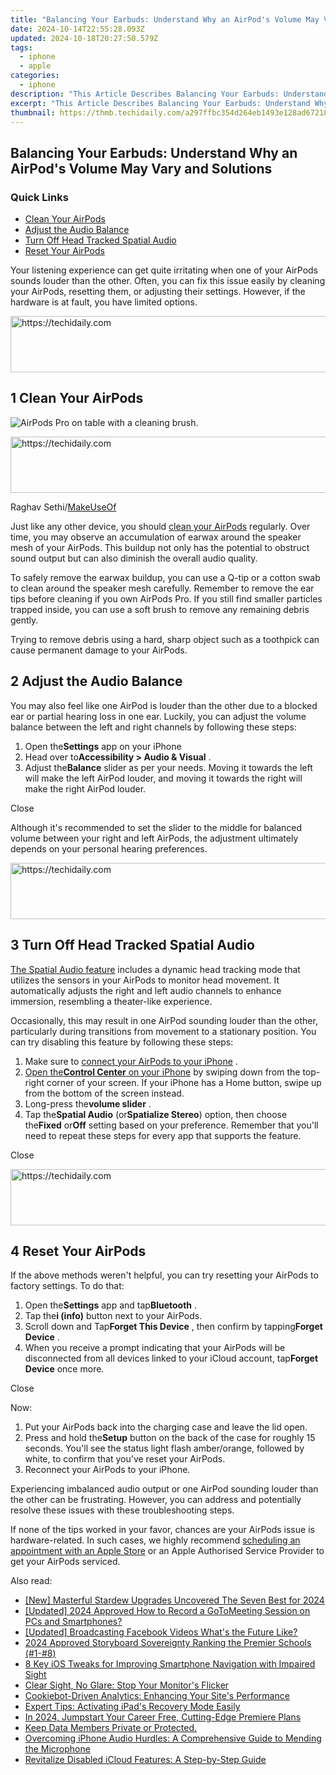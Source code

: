 ```yaml
---
title: "Balancing Your Earbuds: Understand Why an AirPod's Volume May Vary and Solutions"
date: 2024-10-14T22:55:28.093Z
updated: 2024-10-18T20:27:50.579Z
tags:
  - iphone
  - apple
categories:
  - iphone
description: "This Article Describes Balancing Your Earbuds: Understand Why an AirPod's Volume May Vary and Solutions"
excerpt: "This Article Describes Balancing Your Earbuds: Understand Why an AirPod's Volume May Vary and Solutions"
thumbnail: https://thmb.techidaily.com/a297ffbc354d264eb1493e128ad67218845cfbc005c6762fe341027fca06ba6f.jpg
---
```


## Balancing Your Earbuds: Understand Why an AirPod's Volume May Vary and Solutions

### Quick Links

* [Clean Your AirPods](https://www.makeuseof.com/why-one-airpod-louder-than-other-fixes/#clean-your-airpods)
* [Adjust the Audio Balance](https://www.makeuseof.com/why-one-airpod-louder-than-other-fixes/#adjust-the-audio-balance)
* [Turn Off Head Tracked Spatial Audio](https://www.makeuseof.com/why-one-airpod-louder-than-other-fixes/#turn-off-head-tracked-spatial-audio)
* [Reset Your AirPods](https://www.makeuseof.com/why-one-airpod-louder-than-other-fixes/#reset-your-airpods)

 Your listening experience can get quite irritating when one of your AirPods sounds louder than the other. Often, you can fix this issue easily by cleaning your AirPods, resetting them, or adjusting their settings. However, if the hardware is at fault, you have limited options.

<!-- affiliate ads begin -->
<a href="https://aligracehair.sjv.io/c/5597632/1997722/19272" target="_top" id="1997722">
  <img src="//a.impactradius-go.com/display-ad/19272-1997722" border="0" alt="https://techidaily.com" width="728" height="90"/>
</a>
<img height="0" width="0" src="https://aligracehair.sjv.io/i/5597632/1997722/19272" style="position:absolute;visibility:hidden;" border="0" />
<!-- affiliate ads end -->

## 1 Clean Your AirPods

![AirPods Pro on table with a cleaning brush.](https://static1.makeuseofimages.com/wordpress/wp-content/uploads/wm/2024/02/airpods-pro-on-table-with-a-cleaning-brush.jpg)

<!-- affiliate ads begin -->
<a href="https://aligracehair.sjv.io/c/5597632/2006919/19272" target="_top" id="2006919">
  <img src="//a.impactradius-go.com/display-ad/19272-2006919" border="0" alt="https://techidaily.com" width="728" height="90"/>
</a>
<img height="0" width="0" src="https://aligracehair.sjv.io/i/5597632/2006919/19272" style="position:absolute;visibility:hidden;" border="0" />
<!-- affiliate ads end -->

 Raghav Sethi/[MakeUseOf](https://www.makeuseof.com/author/raghav-sethi/)

 Just like any other device, you should [clean your AirPods](https://www.makeuseof.com/tag/how-to-clean-airpods-and-case/) regularly. Over time, you may observe an accumulation of earwax around the speaker mesh of your AirPods. This buildup not only has the potential to obstruct sound output but can also diminish the overall audio quality.

 To safely remove the earwax buildup, you can use a Q-tip or a cotton swab to clean around the speaker mesh carefully. Remember to remove the ear tips before cleaning if you own AirPods Pro. If you still find smaller particles trapped inside, you can use a soft brush to remove any remaining debris gently.

 Trying to remove debris using a hard, sharp object such as a toothpick can cause permanent damage to your AirPods.

## 2 Adjust the Audio Balance

 You may also feel like one AirPod is louder than the other due to a blocked ear or partial hearing loss in one ear. Luckily, you can adjust the volume balance between the left and right channels by following these steps:

1. Open the**Settings** app on your iPhone
2. Head over to**Accessibility > Audio & Visual** .
3. Adjust the**Balance** slider as per your needs. Moving it towards the left will make the left AirPod louder, and moving it towards the right will make the right AirPod louder.

Close

 Although it's recommended to set the slider to the middle for balanced volume between your right and left AirPods, the adjustment ultimately depends on your personal hearing preferences.

<!-- affiliate ads begin -->
<a href="https://appsumo.8odi.net/c/5597632/2105870/7443" target="_top" id="2105870">
  <img src="//a.impactradius-go.com/display-ad/7443-2105870" border="0" alt="https://techidaily.com" width="728" height="90"/>
</a>
<img height="0" width="0" src="https://appsumo.8odi.net/i/5597632/2105870/7443" style="position:absolute;visibility:hidden;" border="0" />
<!-- affiliate ads end -->

## 3 Turn Off Head Tracked Spatial Audio

[The Spatial Audio feature](https://www.makeuseof.com/what-is-spatial-audio/) includes a dynamic head tracking mode that utilizes the sensors in your AirPods to monitor head movement. It automatically adjusts the right and left audio channels to enhance immersion, resembling a theater-like experience.

 Occasionally, this may result in one AirPod sounding louder than the other, particularly during transitions from movement to a stationary position. You can try disabling this feature by following these steps:

1. Make sure to [connect your AirPods to your iPhone](https://www.makeuseof.com/tag/how-to-connect-airpods-mac-iphone-pc-android/) .
2. [Open the**Control Center** on your iPhone](https://www.makeuseof.com/how-to-use-customize-control-center-iphone/) by swiping down from the top-right corner of your screen. If your iPhone has a Home button, swipe up from the bottom of the screen instead.
3. Long-press the**volume slider** .
4. Tap the**Spatial Audio** (or**Spatialize Stereo**) option, then choose the**Fixed** or**Off** setting based on your preference. Remember that you'll need to repeat these steps for every app that supports the feature.

Close

<!-- affiliate ads begin -->
<a href="https://appsumo.8odi.net/c/5597632/2002018/7443" target="_top" id="2002018">
  <img src="//a.impactradius-go.com/display-ad/7443-2002018" border="0" alt="https://techidaily.com" width="728" height="90"/>
</a>
<img height="0" width="0" src="https://appsumo.8odi.net/i/5597632/2002018/7443" style="position:absolute;visibility:hidden;" border="0" />
<!-- affiliate ads end -->

## 4 Reset Your AirPods

 If the above methods weren't helpful, you can try resetting your AirPods to factory settings. To do that:

1. Open the**Settings** app and tap**Bluetooth** .
2. Tap the**i (info)** button next to your AirPods.
3. Scroll down and Tap**Forget This Device** , then confirm by tapping**Forget Device** .
4. When you receive a prompt indicating that your AirPods will be disconnected from all devices linked to your iCloud account, tap**Forget Device** once more.

Close

​​​​​​​Now:

1. Put your AirPods back into the charging case and leave the lid open.
2. Press and hold the**Setup** button on the back of the case for roughly 15 seconds. You'll see the status light flash amber/orange, followed by white, to confirm that you've reset your AirPods.
3. Reconnect your AirPods to your iPhone.

 Experiencing imbalanced audio output or one AirPod sounding louder than the other can be frustrating. However, you can address and potentially resolve these issues with these troubleshooting steps.

 If none of the tips worked in your favor, chances are your AirPods issue is hardware-related. In such cases, we highly recommend [scheduling an appointment with an Apple Store](https://www.makeuseof.com/apple-store-appointment-genius-bar/) or an Apple Authorised Service Provider to get your AirPods serviced.

<ins class="adsbygoogle"
     style="display:block"
     data-ad-format="autorelaxed"
     data-ad-client="ca-pub-7571918770474297"
     data-ad-slot="1223367746"></ins>

<ins class="adsbygoogle"
     style="display:block"
     data-ad-client="ca-pub-7571918770474297"
     data-ad-slot="8358498916"
     data-ad-format="auto"
     data-full-width-responsive="true"></ins>

<span class="atpl-alsoreadstyle">Also read:</span>
<div><ul>
<li><a href="https://desktop-recording.techidaily.com/new-masterful-stardew-upgrades-uncovered-the-seven-best-for-2024/"><u>[New] Masterful Stardew Upgrades Uncovered The Seven Best for 2024</u></a></li>
<li><a href="https://screen-recording.techidaily.com/updated-2024-approved-how-to-record-a-gotomeeting-session-on-pcs-and-smartphones/"><u>[Updated] 2024 Approved How to Record a GoToMeeting Session on PCs and Smartphones?</u></a></li>
<li><a href="https://facebook-video-content.techidaily.com/updated-broadcasting-facebook-videos-whats-the-future-like/"><u>[Updated] Broadcasting Facebook Videos What's the Future Like?</u></a></li>
<li><a href="https://extra-support.techidaily.com/2024-approved-storyboard-sovereignty-ranking-the-premier-schools-1-8/"><u>2024 Approved Storyboard Sovereignty Ranking the Premier Schools (#1-#8)</u></a></li>
<li><a href="https://fox-that.techidaily.com/8-key-ios-tweaks-for-improving-smartphone-navigation-with-impaired-sight/"><u>8 Key iOS Tweaks for Improving Smartphone Navigation with Impaired Sight</u></a></li>
<li><a href="https://graphic-issues.techidaily.com/clear-sight-no-glare-stop-your-monitors-flicker/"><u>Clear Sight, No Glare: Stop Your Monitor's Flicker</u></a></li>
<li><a href="https://solve-latest.techidaily.com/cookiebot-driven-analytics-enhancing-your-sites-performance/"><u>Cookiebot-Driven Analytics: Enhancing Your Site's Performance</u></a></li>
<li><a href="https://fox-that.techidaily.com/expert-tips-activating-ipads-recovery-mode-easily/"><u>Expert Tips: Activating iPad's Recovery Mode Easily</u></a></li>
<li><a href="https://extra-approaches.techidaily.com/in-2024-jumpstart-your-career-free-cutting-edge-premiere-plans/"><u>In 2024, Jumpstart Your Career Free, Cutting-Edge Premiere Plans</u></a></li>
<li><a href="https://fox-that.techidaily.com/keep-data-members-private-or-protected/"><u>Keep Data Members Private or Protected.</u></a></li>
<li><a href="https://fox-that.techidaily.com/overcoming-iphone-audio-hurdles-a-comprehensive-guide-to-mending-the-microphone/"><u>Overcoming iPhone Audio Hurdles: A Comprehensive Guide to Mending the Microphone</u></a></li>
<li><a href="https://fox-that.techidaily.com/revitalize-disabled-icloud-features-a-step-by-step-guide/"><u>Revitalize Disabled iCloud Features: A Step-by-Step Guide</u></a></li>
</ul></div>

